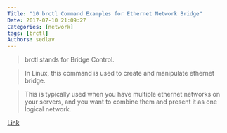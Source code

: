 ```yaml
---
Title: "10 brctl Command Examples for Ethernet Network Bridge"
Date: 2017-07-10 21:09:27
Categories: [network]
tags: [brctl]
Authors: sedlav
---
```


> brctl stands for Bridge Control.

> In Linux, this command is used to create and manipulate ethernet bridge.

> This is typically used when you have multiple ethernet networks on your servers, and you want to combine them and present it as one logical network.

[Link](http://www.thegeekstuff.com/2017/06/brctl-bridge/)
